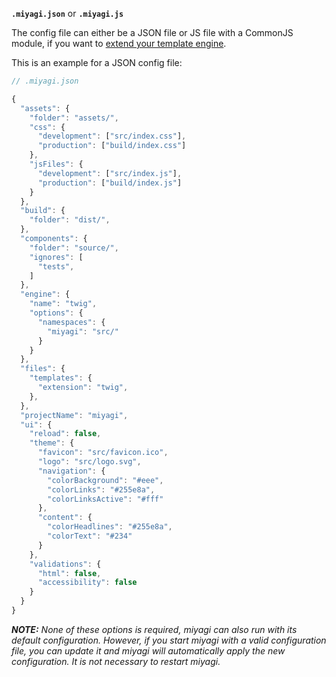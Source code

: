 **`.miyagi.json`** or **`.miyagi.js`**

The config file can either be a JSON file or JS file with a CommonJS module, if you want to [extend your template engine](/configuration/extending-template-engine).

This is an example for a JSON config file:

```javascript
// .miyagi.json

{
  "assets": {
    "folder": "assets/",
    "css": {
      "development": ["src/index.css"],
      "production": ["build/index.css"]
    },
    "jsFiles": {
      "development": ["src/index.js"],
      "production": ["build/index.js"]
    }
  },
  "build": {
    "folder": "dist/",
  },
  "components": {
    "folder": "source/",
    "ignores": [
      "tests",
    ]
  },
  "engine": {
    "name": "twig",
    "options": {
      "namespaces": {
        "miyagi": "src/"
      }
    }
  },
  "files": {
    "templates": {
      "extension": "twig",
    },
  },
  "projectName": "miyagi",
  "ui": {
    "reload": false,
    "theme": {
      "favicon": "src/favicon.ico",
      "logo": "src/logo.svg",
      "navigation": {
        "colorBackground": "#eee",
        "colorLinks": "#255e8a",
        "colorLinksActive": "#fff"
      },
      "content": {
        "colorHeadlines": "#255e8a",
        "colorText": "#234"
      }
    },
    "validations": {
      "html": false,
      "accessibility": false
    }
  }
}
```

_**NOTE:** None of these options is required, miyagi can also run with its default configuration. However, if you start miyagi with a valid configuration file, you can update it and miyagi will automatically apply the new configuration. It is not necessary to restart miyagi._
